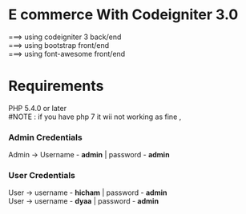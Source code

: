 # E commerce With Codeigniter 3.0

 ===>          using codeigniter 3 back/end <br>
 ===>          using bootstrap front/end <br>
 ===>          using font-awesome front/end <br>

# Requirements
PHP 5.4.0 or later <br>
#NOTE : if you have php 7 it wii not working as fine  ,

### Admin Credentials
Admin -> Username - <b>admin</b> | password - <b>admin</b> <br>
### User Credentials
User -> username - <b>hicham</b> | password - <b>admin</b> <br>
User -> username - <b>dyaa</b> | password - <b>admin</b>


